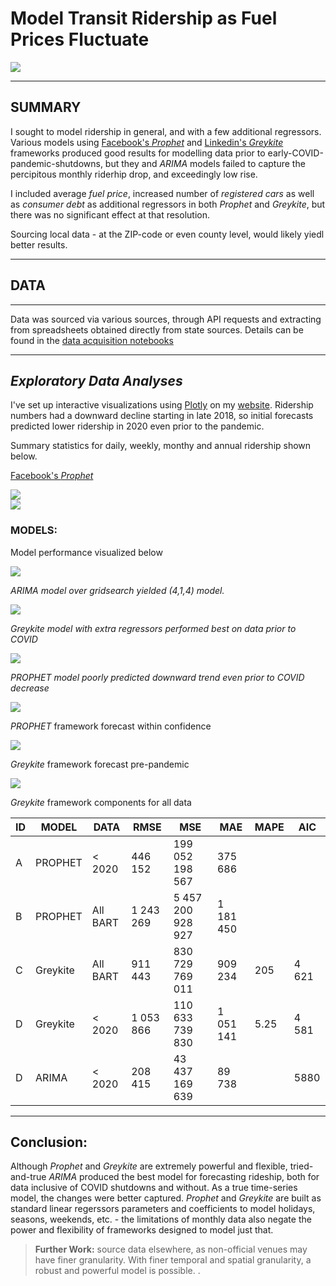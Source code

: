 # Model Transit Ridership as Fuel Prices Fluctuate

![](images/barti.png)

---
SUMMARY
---
I sought to model ridership in general, and with a few additional regressors. Various models using [Facebook's _Prophet_](https://facebook.github.io/prophet/) and [Linkedin's _Greykite_](https://linkedin.github.io/greykite/) frameworks produced good results for modelling data prior to early-COVID-pandemic-shutdowns, but they and _ARIMA_ models failed to capture the percipitous monthly riderhip drop, and exceedingly low rise.

I included average _fuel price_, increased number of _registered cars_ as well as _consumer debt_ as additional regressors in both _Prophet_ and _Greykite_, but there was no significant effect at that resolution. 

Sourcing local data - at the ZIP-code or even county level, would likely yiedl better results. 

--- 
## DATA
---

Data was sourced via various sources, through API requests and extracting from spreadsheets obtained directly from state sources. Details can be found in the [data acquisition notebooks](/code/01_API_pulls.ipynb)


---

## _Exploratory Data Analyses_ 

I've set up interactive visualizations using [Plotly](https://plotly.com) on my [website](https://blog.giovannaguevara.net/?page_id=961). Ridership numbers had a downward decline starting in late 2018, so initial forecasts predicted lower ridership in 2020 even prior to the pandemic. 

Summary statistics for daily, weekly, monthy and annual ridership shown below.

[Facebook's _Prophet_](https://facebook.github.io/prophet/)

<img src =images/barrt.png>
<br>
<img src =images/fuel.png>

### MODELS: 
Model performance visualized below

<img src =images/arima.png>

_ARIMA model over gridsearch yielded (4,1,4) model._

<img src=images/greykite.png>

_Greykite model with extra regressors performed best on data prior to COVID_

<img src=images/prophet.png>

_PROPHET model poorly predicted downward trend even prior to COVID decrease_

![](images/prophet_pre.png)

_PROPHET_ framework forecast within confidence


![](images/grey_pre.png)

_Greykite_ framework forecast pre-pandemic

![](images/greyCompo.png)

_Greykite_ framework components for all data

ID      | MODEL   | DATA      | RMSE        | MSE       | MAE               | MAPE           | AIC 
---     | ---     | ---        | ---       | ---       | ---             | ---             | ---  
A       | PROPHET | < 2020   | 446 152   | 199 052 198 567| 375 686             
B       | PROPHET | All BART   | 1 243 269   | 5 457 200 928 927| 1 181 450             
C       | Greykite| All BART    | 911 443 | 830 729 769 011   |909 234  | 205 | 4 621
D       | Greykite| < 2020    | 1 053 866| 110 633 739 830  |1 051 141|  5.25 | 4 581
D |     ARIMA   | < 2020  | 208 415 |  43 437 169 639| 89 738 | |   5880


--- 
## Conclusion: 
Although _Prophet_ and _Greykite_ are extremely powerful and flexible, tried-and-true _ARIMA_ produced the best model for forecasting rideship, both for data inclusive of COVID shutdowns and without. As a true time-series model, the changes were better captured. _Prophet_ and _Greykite_ are built as standard linear regerssors parameters and coefficients to model holidays, seasons, weekends, etc. - the limitations of monthly data also negate the power and flexibility of frameworks designed to model just that. 
> <b>Further Work:</b> source data elsewhere, as non-official venues may have finer granularity. With finer temporal and spatial granularity, a robust and powerful model is possible. .
